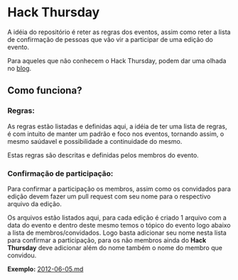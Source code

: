 Hack Thursday
=============
A idéia do repositório é reter as regras dos eventos, assim como reter a lista de confirmação de pessoas que vão vir a participar de uma edição do evento.

Para aqueles que não conhecem o Hack Thursday, podem dar uma olhada no <a href="http://hackthursday.github.com/">blog</a>.


## Como funciona?

### Regras:

As regras estão listadas e definidas aqui, a idéia de ter uma lista de regras, é com intuito de manter um padrão e foco nos eventos, tornando assim, o mesmo saúdavel e possibilidade a continuidade do mesmo.

Estas regras são descritas e definidas pelos membros do evento. 

### Confirmação de participação:

Para confirmar a participação os membros, assim como os convidados para edição devem fazer um pull request com seu nome para o respectivo arquivo da edição.

Os arquivos estão listados aqui, para cada edição é criado 1 arquivo com a data do evento e dentro deste mesmo temos o tópico do evento logo abaixo a lista de membros/convidados. Logo basta adicionar seu nome nesta lista para confirmar a participação, para os não membros ainda do **Hack Thursday** deve adicionar além do nome também o nome do membro que convidou.

**Exemplo:** <a href="https://github.com/HackThursday/Eventos/blob/master/edicoes/2012-06-05.md">2012-06-05.md</a>
